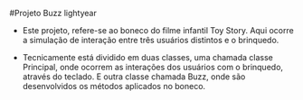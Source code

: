 #Projeto Buzz lightyear


- Este projeto, refere-se ao boneco do filme infantil Toy Story. Aqui ocorre a simulação de interação entre três usuários distintos e o brinquedo. 


- Tecnicamente está dividido em duas classes, uma chamada classe Principal, onde ocorrem as interações dos usuários com o brinquedo, através do teclado. E outra classe chamada Buzz, onde são desenvolvidos os métodos aplicados no boneco.



